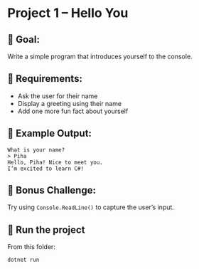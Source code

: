 # Project 1 – Hello You

## 🧠 Goal:
Write a simple program that introduces yourself to the console.

## 🎯 Requirements:
- Ask the user for their name
- Display a greeting using their name
- Add one more fun fact about yourself

## 📝 Example Output:
```
What is your name?
> Piha
Hello, Piha! Nice to meet you.
I’m excited to learn C#!
```

## 🧪 Bonus Challenge:
Try using `Console.ReadLine()` to capture the user’s input.

## 🚀 Run the project
From this folder:
```bash
dotnet run
```
